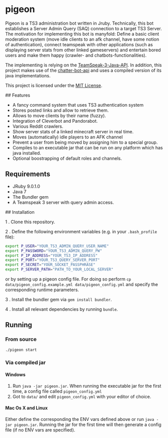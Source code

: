 # pigeon

Pigeon is a TS3 administration bot written in Jruby. Technically, this bot establishes a Server Admin Query (SAQ) connection to a target TS3 Server. 
The motivation for implementing this bot is manyfold: Define a basic client moderation system (move idle clients to an afk channel, have some notion of authentication), 
connect teamspeak with other applications (such as displaying server stats from other linked gameservers) 
and entertain bored users and make them happy (crawler- and chatbots-functionalities).

The implementing is relying on the [TeamSpeak-3-Java-API](https://github.com/TheHolyWaffle/TeamSpeak-3-Java-API).
In addition, this project makes use of the [chatter-bot-api](https://github.com/pierredavidbelanger/chatter-bot-api) and uses a compiled version of its java implementations. 

This project is licensed under the [MIT License](https://github.com/simplay/pigeon/blob/master/LICENSE).

## Features

+ A fancy command system that uses TS3 authentication system
+ Stores posted links and allow to retrieve them.
+ Allows to move clients by their name (fuzzy).
+ Integration of Cleverbot and Pandorabot.
+ Various Reddit crawlers.
+ Show server stats of a linked minecraft server in real time.
+ Moves (automatically) idle players to an AFK channel
+ Prevent a user from being moved by assigning him to a special group.
+ Compiles to an executable jar that can be run on any platform which has java installed.
+ Optional boostrapping of default roles and channels.

## Requirements
+ JRuby 9.0.1.0
+ Java 7
+ The Bundler gem
+ A Teamspeak 3 server with query admin access.

## Installation

1 . Clone this repository.

2 . Define the following environment variables (e.g. in your `.bash_profile` file):

  ```bash
  export P_USER="YOUR_TS3_ADMIN_QUERY_USER_NAME"
  export P_PASSWORD="YOUR_TS3_ADMIN_QUERY_PW"
  export P_IP_ADDRESS="YOUR_TS3_IP_ADDRESS"
  export P_PORT="YOUR_TS3_QUERY_SERVER_PORT"
  export P_SECRET="YOUR_SOCKET_PASSPHRASE"
  export P_SERVER_PATH="PATH_TO_YOUR_LOCAL_SERVER"
  ```

or by setting up a pigeon config file. For doing so perform `cp data/pigeon_config.example.yml data/pigeon_config.yml` and specify the corresponding runtime parameters.

3 . Install the bundler gem via `gem install bundler`.

4 . Install all relevant dependencies by running `bundle`.

## Running

### From source
```bash
./pigeon start
```

### Via compiled jar

#### Windows

1. Run `java -jar pigeon.jar`. When running the executable jar for the first time, a config file called `pigeon_config.yml`
2. Got to `data/` and edit `pigeon_config.yml` with your editor of choice.

#### Mac Os X and Linux

Either define the corresponding the ENV vars defined above or run `java -jar pigeon.jar`. Running the jar for the first time will then generate a config file (if no ENV vars are specified).

